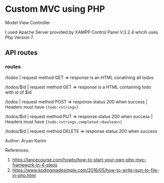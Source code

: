 # Custom MVC using PHP

Model View Controller

I used Apache Server provided by XAMPP Control Panel V.3.2.4 whcih uses Php Version 7.

## API routes

### routes

/todos | request method GET => response is an HTML conatining all todos

/todos/$id | request method GET => response is a HTML containing todo with id of $id

/todos | request method POST => response status 200 when success | Headers must have `{todo:<string>}`

/todos/$id | request method PUT => response status 200 when success | Headers must have `{todo:<string>,completed:<boolean>}`

/todos/$id | request method DELETE => response status 200 when success

Author: Aryan Karim

References:

1. https://lancecourse.com/howto/how-to-start-your-own-php-mvc-framework-in-4-steps
2. https://www.kodingmadesimple.com/2016/05/how-to-write-json-to-file-in-php.html
